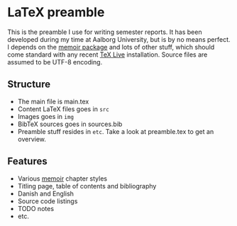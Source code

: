 LaTeX preamble
==============

This is the preamble I use for writing semester reports. It has been developed during my time at Aalborg University, but is by no means perfect.
I depends on the [memoir package][memoir] and lots of other stuff, which should come standard with any recent [TeX Live][texlive] installation.
Source files are assumed to be UTF-8 encoding.

Structure
---------
* The main file is main.tex
* Content LaTeX files goes in `src`
* Images goes in `img`
* BibTeX sources goes in sources.bib
* Preamble stuff resides in `etc`. Take a look at preamble.tex to get an overview.

Features
--------
* Various [memoir][memoir] chapter styles
* Titling page, table of contents and bibliography
* Danish and English
* Source code listings
* TODO notes
* etc.

[memoir]:http://www.ctan.org/pkg/memoir
[texlive]:http://www.tug.org/texlive/

